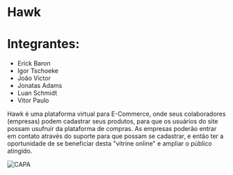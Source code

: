 # Hawk 

# Integrantes:
- Erick Baron
- Igor Tschoeke
- João Victor
- Jonatas Adams
- Luan Schmidt
- Vitor Paulo


 Hawk é uma plataforma virtual para E-Commerce, onde seus colaboradores (empresas) podem cadastrar seus produtos, para que os usuários do site possam usufruir da plataforma de compras. As empresas poderão entrar em contato através do suporte para que possam se cadastrar, e então ter a oportunidade de se beneficiar desta "vitrine online" e ampliar o público atingido.

![CAPA](https://lh3.googleusercontent.com/DqdFvpQBLay-2DRlLSIQpStkMqnHoe7jodomqn-F2mjwVbm7T8r74y28-XtObWzK3hNqGg=s145)
